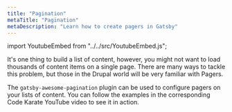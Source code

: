 ```yaml
---
title: "Pagination"
metaTitle: "Pagination"
metaDescription: "Learn how to create pagers in Gatsby"
---
```

import YoutubeEmbed from "../../src/YoutubeEmbed.js";

It's one thing to build a list of content, however, you might not want to load
thousands of content items on a single page. There are many ways to tackle this
problem, but those in the Drupal world will be very familiar with Pagers.

The `gatsby-awesome-pagination` plugin can be used to configure pagers on your
lists of content. You can follow the examples in the corresponding Code Karate
YouTube video to see it in action.

<YoutubeEmbed link="https://www.youtube.com/embed/KJyxJYKLm6g" />
